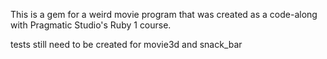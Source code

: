 This is a gem for a weird movie program that was created as a code-along with Pragmatic Studio's Ruby 1 course.


tests still need to be created for movie3d and snack_bar
